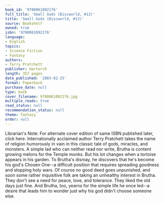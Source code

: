 ```yaml
---
book_id: '9780061092176'
full_title: 'Small Gods (Discworld, #13)'
title: 'Small Gods (Discworld, #13)'
source: Bookshelf
owned: true
isbn: '9780061092176'
language:
- English
topics:
- Science Fiction
- Fantasy
authors:
- Terry Pratchett
publisher: Hartorch
length: 357 pages
date_published: '2003-02-25'
format: Paperback
purchase_date: null
type: book
cover_filename: 9780061092176.jpg
multiple_reads: true
read_status: null
recommendation_status: null
theme: fantasy
order: null
---
```

Librarian's Note: For alternate cover edition of same ISBN published later, click here.
Internationally acclaimed author Terry Pratchett takes the name of religion humorously in vain in this classic tale of gods, miracles, and monsters. A simple lad who can neither read nor write, Brutha is content growing melons for the Temple monks. But his lot changes when a tortoise appears in his garden. To Brutha's dismay, he discovers that he's become his god's Chosen One--a difficult position that requires spreading goodness and stopping holy wars.
Of course no good deed goes unpunished, and soon some rather inquisitive folk are taking an unhealthy interest in Brutha. They don't see a need for peace, love, and tolerance. They liked the old days just fine. And Brutha, too, yearns for the simple life he once led--a desire that leads him to wonder just why his god didn't choose someone else.

